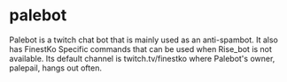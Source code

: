 palebot
=======

Palebot is a twitch chat bot that is mainly used as an anti-spambot. 
It also has FinestKo Specific commands that can be used when Rise_bot is not available. 
Its default channel is twitch.tv/finestko where Palebot's owner, palepail, hangs out often.
